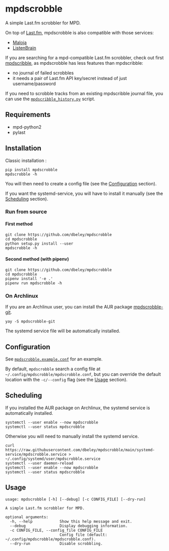 # mpdscrobble

A simple Last.fm scrobbler for MPD.

On top of [Last.fm](https://www.last.fm/home), mpdscrobble is also compatible with those services:
- [Maloja](https://github.com/krateng/maloja)
- [ListenBrain](https://listenbrainz.org/)

If you are searching for a mpd-compatible Last.fm scrobbler, check out first [mpdscribble](https://github.com/MusicPlayerDaemon/mpdscribble), as mpdscrobble has less features than mpdscribble:
- no journal of failed scrobbles
- it needs a pair of Last.fm API key/secret instead of just username/password

If you need to scrobble tracks from an existing mpdscribble journal file, you can use the [`mpdscribble_history.py`](https://github.com/dbeley/mpdscrobble/blob/main/mpdscribble_history.py) script.

## Requirements

- mpd-python2
- pylast

## Installation

Classic installation :

```
pip install mpdscrobble
mpdscrobble -h
```
You will then need to create a config file (see the [Configuration](#Configuration) section).

If you want the systemd-service, you will have to install it manually (see the [Scheduling](#Scheduling) section).

### Run from source

#### First method

```
git clone https://github.com/dbeley/mpdscrobble
cd mpdscrobble
python setup.py install --user
mpdscrobble -h
```

#### Second method (with pipenv)

```
git clone https://github.com/dbeley/mpdscrobble
cd mpdscrobble
pipenv install '-e .'
pipenv run mpdscrobble -h
```

### On Archlinux

If you are an Archlinux user, you can install the AUR package [mpdscrobble-git](https://aur.archlinux.org/packages/mpdscrobble-git).

```
yay -S mpdscrobble-git
```

The systemd service file will be automatically installed.

## Configuration

See [`mpdscrobble.example.conf`](https://github.com/dbeley/mpdscrobble/blob/main/mpdscrobble.example.conf) for an example.

By default, `mpdscrobble` search a config file at `~/.config/mpdscrobble/mpdscrobble.conf`, but you can override the default location with the `-c/--config` flag (see the [Usage](#Usage) section).

## Scheduling

If you installed the AUR package on Archlinux, the systemd service is automatically installed.
```
systemctl --user enable --now mpdscrobble
systemctl --user status mpdscrobble
```

Otherwise you will need to manually install the systemd service.
```
curl https://raw.githubusercontent.com/dbeley/mpdscrobble/main/systemd-service/mpdscrobble.service > ~/.config/systemd/user/mpdscrobble.service
systemctl --user daemon-reload
systemctl --user enable --now mpdscrobble
systemctl --user status mpdscrobble
```

## Usage

```
usage: mpdscrobble [-h] [--debug] [-c CONFIG_FILE] [--dry-run]

A simple Last.fm scrobbler for MPD.

optional arguments:
  -h, --help            Show this help message and exit.
  --debug               Display debugging information.
  -c CONFIG_FILE, --config_file CONFIG_FILE
                        Config file (default: ~/.config/mpdscrobble/mpdscrobble.conf).
  --dry-run             Disable scrobbling.
```
